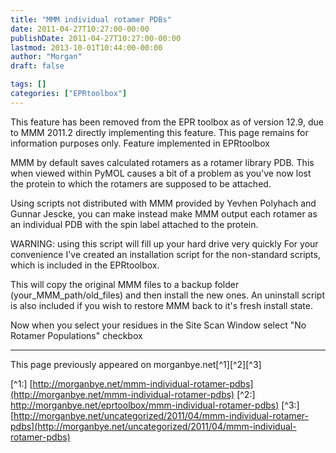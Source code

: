 ```yaml
---
title: "MMM individual rotamer PDBs"
date: 2011-04-27T10:27:00-00:00
publishDate: 2011-04-27T10:27:00-00:00
lastmod: 2013-10-01T10:44:00-00:00
author: "Morgan"
draft: false

tags: []
categories: ["EPRtoolbox"]
---
```


This feature has been removed from the EPR toolbox as of version 12.9, due to MMM 2011.2 directly implementing this feature. This page remains for information purposes only.
Feature implemented in EPRtoolbox

MMM by default saves calculated rotamers as a rotamer library PDB. This when viewed within PyMOL causes a bit of a problem as you've now lost the protein to which the rotamers are supposed to be attached.

Using scripts not distributed with MMM provided by Yevhen Polyhach and Gunnar Jescke, you can make instead make MMM output each rotamer as an individual PDB with the spin label attached to the protein.

WARNING: using this script will fill up your hard drive very quickly
For your convenience I've created an installation script for the non-standard scripts, which is included in the EPRtoolbox.

This will copy the original MMM files to a backup folder (your_MMM_path/old_files) and then install the new ones. An uninstall script is also included if you wish to restore MMM back to it's fresh install state.

Now when you select your residues in the Site Scan Window select "No Rotamer Populations" checkbox


----
This page previously appeared on morganbye.net[^1][^2][^3]

[^1:] [http://morganbye.net/mmm-individual-rotamer-pdbs](http://morganbye.net/mmm-individual-rotamer-pdbs)
[^2:] [http://morganbye.net/eprtoolbox/mmm-individual-rotamer-pdbs)](http://morganbye.net/eprtoolbox/mmm-individual-rotamer-pdbs)
[^3:] [http://morganbye.net/uncategorized/2011/04/mmm-individual-rotamer-pdbs](http://morganbye.net/uncategorized/2011/04/mmm-individual-rotamer-pdbs)
